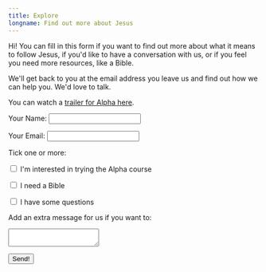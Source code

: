 ```yaml
---
title: Explore
longname: Find out more about Jesus
---
```


Hi! You can fill in this form if you want to find out more about what it means to follow Jesus, if you'd like to have a conversation with us, or if you feel you need more resources, like a Bible.

We'll get back to you at the email address you leave us and find out how we can help you. We'd love to talk.

You can watch a [trailer for Alpha here](/alpha/).

<div class="pa1 ph3 bg-moon-gray">
	<form name="explore" method="POST" data-netlify="true">
	  <p>
		<label class="db fw4 lh-copy f6" for="name">Your Name:</label>
		<input
			class="pa2 input-reset ba bg-transparent w-100 measure"
			type="text"
			name="name" />   
	  </p>
	  <p>
		<label class="db fw4 lh-copy f6" for="email">Your Email:</label>
		<input
			class="pa2 input-reset ba bg-transparent w-100 measure"
			type="email"
			name="email" />
	  </p>
	  <p class="b">
		Tick one or more:
	  </p>
	  <p>
		<label><input type="checkbox" name="alpha"> I'm interested in trying the Alpha course </label>
	  </p>
	  <p>
		<label><input type="checkbox" name="bible"> I need a Bible </label>
	  </p>
	  <p>
		<label><input type="checkbox" name="chat"> I have some questions </label>
	  </p>
	  <p>
		<label for="message">Add an extra message for us if you want to:</label>
	  </p>
	  <textarea name="message"></textarea>
	  <p>
		<button
			class="b ph3 pv2 input-reset ba b--black bg-transparent pointer f6"
			type="submit">Send!</button>
	  </p>
	</form>
</div>

